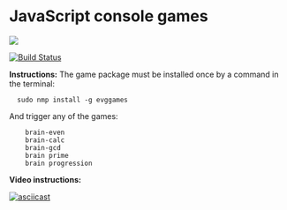 # JavaScript console games

<a href="https://codeclimate.com/github/EvgeniyKoch/project-lvl1-s412/maintainability"><img src="https://api.codeclimate.com/v1/badges/4e582a0d6673bdc2871c/maintainability" /></a>

[![Build Status](https://travis-ci.com/EvgeniyKoch/project-lvl1-s412.svg?branch=master)](https://travis-ci.com/EvgeniyKoch/project-lvl1-s412)

**Instructions:**
The game package must be installed once by a command in the terminal:  

      sudo nmp install -g evggames   
      
And trigger any of the games: 

        brain-even   
        brain-calc    
        brain-gcd   
        brain prime   
        brain progression   
      
      
**Video instructions:**

[![asciicast](https://asciinema.org/a/UmOOaFArvRCjcjDoJQnzbuylc.svg)](https://asciinema.org/a/UmOOaFArvRCjcjDoJQnzbuylc)
